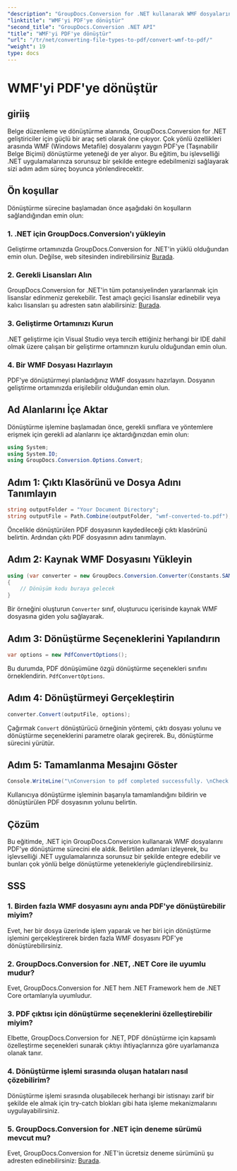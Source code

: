 ```yaml
---
"description": "GroupDocs.Conversion for .NET kullanarak WMF dosyalarını zahmetsizce PDF'ye nasıl dönüştüreceğinizi öğrenin. Adım adım eğitimimizi izleyin."
"linktitle": "WMF'yi PDF'ye dönüştür"
"second_title": "GroupDocs.Conversion .NET API"
"title": "WMF'yi PDF'ye dönüştür"
"url": "/tr/net/converting-file-types-to-pdf/convert-wmf-to-pdf/"
"weight": 19
type: docs
---
```

# WMF'yi PDF'ye dönüştür

## giriiş
Belge düzenleme ve dönüştürme alanında, GroupDocs.Conversion for .NET geliştiriciler için güçlü bir araç seti olarak öne çıkıyor. Çok yönlü özellikleri arasında WMF (Windows Metafile) dosyalarını yaygın PDF'ye (Taşınabilir Belge Biçimi) dönüştürme yeteneği de yer alıyor. Bu eğitim, bu işlevselliği .NET uygulamalarınıza sorunsuz bir şekilde entegre edebilmenizi sağlayarak sizi adım adım süreç boyunca yönlendirecektir.
## Ön koşullar
Dönüştürme sürecine başlamadan önce aşağıdaki ön koşulların sağlandığından emin olun:
### 1. .NET için GroupDocs.Conversion'ı yükleyin
Geliştirme ortamınızda GroupDocs.Conversion for .NET'in yüklü olduğundan emin olun. Değilse, web sitesinden indirebilirsiniz [Burada](https://releases.groupdocs.com/conversion/net/).
### 2. Gerekli Lisansları Alın
GroupDocs.Conversion for .NET'in tüm potansiyelinden yararlanmak için lisanslar edinmeniz gerekebilir. Test amaçlı geçici lisanslar edinebilir veya kalıcı lisansları şu adresten satın alabilirsiniz: [Burada](https://purchase.groupdocs.com/buy).
### 3. Geliştirme Ortamınızı Kurun
.NET geliştirme için Visual Studio veya tercih ettiğiniz herhangi bir IDE dahil olmak üzere çalışan bir geliştirme ortamınızın kurulu olduğundan emin olun.
### 4. Bir WMF Dosyası Hazırlayın
PDF'ye dönüştürmeyi planladığınız WMF dosyasını hazırlayın. Dosyanın geliştirme ortamınızda erişilebilir olduğundan emin olun.

## Ad Alanlarını İçe Aktar
Dönüştürme işlemine başlamadan önce, gerekli sınıflara ve yöntemlere erişmek için gerekli ad alanlarını içe aktardığınızdan emin olun:
```csharp
using System;
using System.IO;
using GroupDocs.Conversion.Options.Convert;
```

## Adım 1: Çıktı Klasörünü ve Dosya Adını Tanımlayın
```csharp
string outputFolder = "Your Document Directory";
string outputFile = Path.Combine(outputFolder, "wmf-converted-to.pdf");
```
Öncelikle dönüştürülen PDF dosyasının kaydedileceği çıktı klasörünü belirtin. Ardından çıktı PDF dosyasının adını tanımlayın.
## Adım 2: Kaynak WMF Dosyasını Yükleyin
```csharp
using (var converter = new GroupDocs.Conversion.Converter(Constants.SAMPLE_WMF))
{
    // Dönüşüm kodu buraya gelecek
}
```
Bir örneğini oluşturun `Converter` sınıf, oluşturucu içerisinde kaynak WMF dosyasına giden yolu sağlayarak.
## Adım 3: Dönüştürme Seçeneklerini Yapılandırın
```csharp
var options = new PdfConvertOptions();
```
Bu durumda, PDF dönüşümüne özgü dönüştürme seçenekleri sınıfını örneklendirin. `PdfConvertOptions`.
## Adım 4: Dönüştürmeyi Gerçekleştirin
```csharp
converter.Convert(outputFile, options);
```
Çağırmak `Convert` dönüştürücü örneğinin yöntemi, çıktı dosyası yolunu ve dönüştürme seçeneklerini parametre olarak geçirerek. Bu, dönüştürme sürecini yürütür.
## Adım 5: Tamamlanma Mesajını Göster
```csharp
Console.WriteLine("\nConversion to pdf completed successfully. \nCheck output in {0}", outputFolder);
```
Kullanıcıya dönüştürme işleminin başarıyla tamamlandığını bildirin ve dönüştürülen PDF dosyasının yolunu belirtin.

## Çözüm
Bu eğitimde, .NET için GroupDocs.Conversion kullanarak WMF dosyalarını PDF'ye dönüştürme sürecini ele aldık. Belirtilen adımları izleyerek, bu işlevselliği .NET uygulamalarınıza sorunsuz bir şekilde entegre edebilir ve bunları çok yönlü belge dönüştürme yetenekleriyle güçlendirebilirsiniz.
## SSS
### 1. Birden fazla WMF dosyasını aynı anda PDF'ye dönüştürebilir miyim?
Evet, her bir dosya üzerinde işlem yaparak ve her biri için dönüştürme işlemini gerçekleştirerek birden fazla WMF dosyasını PDF'ye dönüştürebilirsiniz.
### 2. GroupDocs.Conversion for .NET, .NET Core ile uyumlu mudur?
Evet, GroupDocs.Conversion for .NET hem .NET Framework hem de .NET Core ortamlarıyla uyumludur.
### 3. PDF çıktısı için dönüştürme seçeneklerini özelleştirebilir miyim?
Elbette, GroupDocs.Conversion for .NET, PDF dönüştürme için kapsamlı özelleştirme seçenekleri sunarak çıktıyı ihtiyaçlarınıza göre uyarlamanıza olanak tanır.
### 4. Dönüştürme işlemi sırasında oluşan hataları nasıl çözebilirim?
Dönüştürme işlemi sırasında oluşabilecek herhangi bir istisnayı zarif bir şekilde ele almak için try-catch blokları gibi hata işleme mekanizmalarını uygulayabilirsiniz.
### 5. GroupDocs.Conversion for .NET için deneme sürümü mevcut mu?
Evet, GroupDocs.Conversion for .NET'in ücretsiz deneme sürümünü şu adresten edinebilirsiniz: [Burada](https://releases.groupdocs.com/).